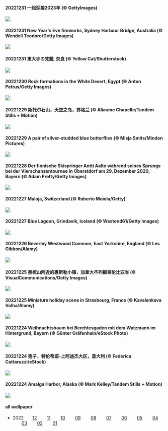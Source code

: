 #### 20221231 一起迎接2023年 (© GettyImages)

![](images/2022-12/20221231_TheNationaDay_1920x1080.jpg)

#### 20221231 New Year's Eve fireworks, Sydney Harbour Bridge, Australia (© Wendell Teodoro/Getty Images)

![](images/2022-12/20221231_SydneyNYE_1920x1080.jpg)

#### 20221231 東大寺の梵鐘, 奈良 (© Yellow Cat/Shutterstock)

![](images/2022-12/20221231_Nara_1920x1080.jpg)

#### 20221230 Rock formations in the White Desert, Egypt (© Anton Petrus/Getty Images)

![](images/2022-12/20221230_ChalkRock_1920x1080.jpg)

#### 20221229 斯托尔石山，天空之岛，苏格兰 (© Aliaume Chapelle/Tandem Stills + Motion)

![](images/2022-12/20221229_StorrRocks_1920x1080.jpg)

#### 20221229 A pair of silver-studded blue butterflies (© Misja Smits/Minden Pictures)

![](images/2022-12/20221229_ButterflyEffect_1920x1080.jpg)

#### 20221228 Der finnische Skispringer Antti Aalto während seines Sprungs bei der Vierschanzentournee in Oberstdorf am 29. Dezember 2020, Bayern (© Adam Pretty/Getty Images)

![](images/2022-12/20221228_OberstdorfSkispringen_1920x1080.jpg)

#### 20221227 Maloja, Switzerland (© Roberto Moiola/Getty)

![](images/2022-12/20221227_ChiesaBianca_1920x1080.jpg)

#### 20221227 Blue Lagoon, Grindavík, Iceland (© Westend61/Getty Images)

![](images/2022-12/20221227_BlueLagoon_1920x1080.jpg)

#### 20221226 Beverley Westwood Common, East Yorkshire, England (© Les Gibbon/Alamy)

![](images/2022-12/20221226_BeverleyWestwood_1920x1080.jpg)

#### 20221225 黑梳山附近的惠斯勒小镇，加拿大不列颠哥伦比亚省 (© VisualCommunications/Getty Images)

![](images/2022-12/20221225_WhistlerVillage_1920x1080.jpg)

#### 20221225 Miniature holiday scene in Strasbourg, France (© Kavalenkava Volha/Alamy)

![](images/2022-12/20221225_ChristmasSouvenir_1920x1080.jpg)

#### 20221224 Weihnachtsbaum bei Berchtesgaden mit dem Watzmann im Hintergrund, Bayern (© Günter Gräfenhain/eStock Photo)

![](images/2022-12/20221224_WeihnachtenWatzmann_1920x1080.jpg)

#### 20221224 狍子，特伦蒂诺-上阿迪杰大区，意大利 (© Federica Cattaruzzi/eStock)

![](images/2022-12/20221224_RoeTrentinoSnow_1920x1080.jpg)

#### 20221224 Amalga Harbor, Alaska (© Mark Kelley/Tandem Stills + Motion)

![](images/2022-12/20221224_AmalgaTree_1920x1080.jpg)





#### all wallpaper



- 2022&emsp;&emsp;[12](images/2022-12/README.md) &emsp;&emsp;[11](images/2022-11/README.md) &emsp;&emsp;[10](images/2022-10/README.md) &emsp;&emsp;[09](images/2022-09/README.md) &emsp;&emsp;[08](images/2022-08/README.md) &emsp;&emsp;[07](images/2022-07/README.md) &emsp;&emsp;[06](images/2022-06/README.md) &emsp;&emsp;[05](images/2022-05/README.md) &emsp;&emsp;[04](images/2022-04/README.md) &emsp;&emsp;[03](images/2022-03/README.md) &emsp;&emsp;[02](images/2022-02/README.md) &emsp;&emsp;[01](images/2022-01/README.md) 
